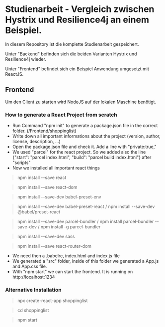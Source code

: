 # Studienarbeit - Vergleich zwischen Hystrix und Resilience4j an einem Beispiel.

In diesem Repository ist die komplette Studienarbeit gespeichert.

Unter "Backend" befinden sich die beiden Varianten Hystrix und Resilience4j wieder.

Unter "Frontend" befindet sich ein Beispiel Anwendung umgesetzt mit ReactJS. 

## Frontend ##
Um den Client zu starten wird NodeJS auf der lokalen Maschine benötigt. 
### How to generate a React Project from scratch ###

- Run Command "npm init" to generate a package.json file in the correct folder. (/Frontend/shoppinglist)
- Write down all important informations about the project (version, author, license, description, ...)
- Open the package.json file and check it. Add a line with "private:true,"
- We used "parcel" for the react project. So we added also the line {"start": "parcel index.html", "build": "parcel build index.html"} after "scripts"
- Now we installed all important react things
>  npm install --save react

>  npm install --save react-dom

>  npm install --save-dev babel-preset-env

>  npm install --save-dev babel-preset-react / npm install --save-dev @babel/preset-react

>  npm install --save-dev parcel-bundler / npm install parcel-bundler --save-dev / npm install -g parcel-bundler

>  npm install --save-dev sass

>  npm install --save react-router-dom


- We need then a .babelrc, index.html and index.js file
- We generated a "src" folder, inside of this folder we generated a App.js and App.css file.
- With "npm start" we can start the frontend. It is running on http://localhost:1234

### Alternative Installation ###

> npx create-react-app shoppinglist 

> cd shoppinglist 

> npm start

